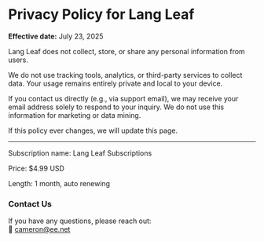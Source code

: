 # Privacy Policy for Lang Leaf

**Effective date:** July 23, 2025

Lang Leaf does not collect, store, or share any personal information from users.

We do not use tracking tools, analytics, or third-party services to collect data. Your usage remains entirely private and local to your device.

If you contact us directly (e.g., via support email), we may receive your email address solely to respond to your inquiry. We do not use this information for marketing or data mining.

If this policy ever changes, we will update this page.

---
Subscription name: Lang Leaf Subscriptions

Price: $4.99 USD

Length: 1 month, auto renewing



### Contact Us

If you have any questions, please reach out:  
📧 cameron@ee.net
